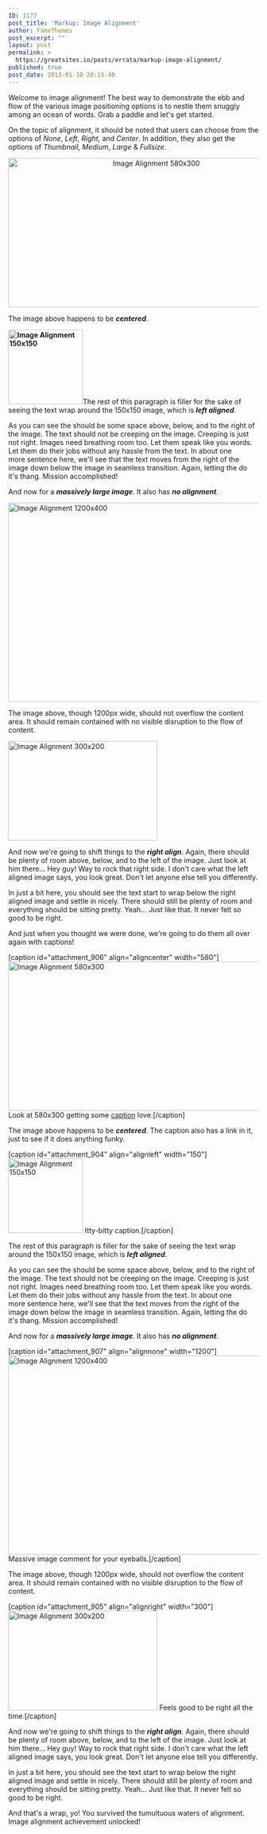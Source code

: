 ```yaml
---
ID: 1177
post_title: 'Markup: Image Alignment'
author: FameThemes
post_excerpt: ""
layout: post
permalink: >
  https://greatsites.io/posts/errata/markup-image-alignment/
published: true
post_date: 2013-01-10 20:15:40
---
```

Welcome to image alignment! The best way to demonstrate the ebb and flow of the various image positioning options is to nestle them snuggly among an ocean of words. Grab a paddle and let's get started.

On the topic of alignment, it should be noted that users can choose from the options of <em>None</em>, <em>Left</em>, <em>Right, </em>and <em>Center</em>. In addition, they also get the options of <em>Thumbnail</em>, <em>Medium</em>, <em>Large</em> &amp; <em>Fullsize</em>.
<p style="text-align: center;"><img class="size-full wp-image-906 aligncenter" title="Image Alignment 580x300" src="https://demos.famethemes.com/onepress/wp-content/uploads/2013/03/image-alignment-580x300.jpg" alt="Image Alignment 580x300" width="580" height="300" /></p>
The image above happens to be <em><strong>centered</strong></em>.

<strong><img class="size-full wp-image-904 alignleft" title="Image Alignment 150x150" src="https://demos.famethemes.com/onepress/wp-content/uploads/2013/03/image-alignment-150x150.jpg" alt="Image Alignment 150x150" width="150" height="150" /></strong>The rest of this paragraph is filler for the sake of seeing the text wrap around the 150x150 image, which is <em><strong>left aligned</strong></em>.

As you can see the should be some space above, below, and to the right of the image. The text should not be creeping on the image. Creeping is just not right. Images need breathing room too. Let them speak like you words. Let them do their jobs without any hassle from the text. In about one more sentence here, we'll see that the text moves from the right of the image down below the image in seamless transition. Again, letting the do it's thang. Mission accomplished!

And now for a <em><strong>massively large image</strong></em>. It also has <em><strong>no alignment</strong></em>.

<img class="alignnone wp-image-907" title="Image Alignment 1200x400" src="https://demos.famethemes.com/onepress/wp-content/uploads/2013/03/image-alignment-1200x4002.jpg" alt="Image Alignment 1200x400" width="1200" height="400" />

The image above, though 1200px wide, should not overflow the content area. It should remain contained with no visible disruption to the flow of content.

<img class="size-full wp-image-905 alignright" title="Image Alignment 300x200" src="https://demos.famethemes.com/onepress/wp-content/uploads/2013/03/image-alignment-300x200.jpg" alt="Image Alignment 300x200" width="300" height="200" />

And now we're going to shift things to the <em><strong>right align</strong></em>. Again, there should be plenty of room above, below, and to the left of the image. Just look at him there... Hey guy! Way to rock that right side. I don't care what the left aligned image says, you look great. Don't let anyone else tell you differently.

In just a bit here, you should see the text start to wrap below the right aligned image and settle in nicely. There should still be plenty of room and everything should be sitting pretty. Yeah... Just like that. It never felt so good to be right.

And just when you thought we were done, we're going to do them all over again with captions!

[caption id="attachment_906" align="aligncenter" width="580"]<img class="size-full wp-image-906 " title="Image Alignment 580x300" src="https://demos.famethemes.com/onepress/wp-content/uploads/2013/03/image-alignment-580x300.jpg" alt="Image Alignment 580x300" width="580" height="300" /> Look at 580x300 getting some <a title="Image Settings" href="https://en.support.wordpress.com/images/image-settings/">caption</a> love.[/caption]

The image above happens to be <em><strong>centered</strong></em>. The caption also has a link in it, just to see if it does anything funky.

[caption id="attachment_904" align="alignleft" width="150"]<img class="size-full wp-image-904 " title="Image Alignment 150x150" src="https://demos.famethemes.com/onepress/wp-content/uploads/2013/03/image-alignment-150x150.jpg" alt="Image Alignment 150x150" width="150" height="150" /> Itty-bitty caption.[/caption]

The rest of this paragraph is filler for the sake of seeing the text wrap around the 150x150 image, which is <em><strong>left aligned</strong></em>.

As you can see the should be some space above, below, and to the right of the image. The text should not be creeping on the image. Creeping is just not right. Images need breathing room too. Let them speak like you words. Let them do their jobs without any hassle from the text. In about one more sentence here, we'll see that the text moves from the right of the image down below the image in seamless transition. Again, letting the do it's thang. Mission accomplished!

And now for a <em><strong>massively large image</strong></em>. It also has <em><strong>no alignment</strong></em>.

[caption id="attachment_907" align="alignnone" width="1200"]<img class=" wp-image-907" title="Image Alignment 1200x400" src="https://demos.famethemes.com/onepress/wp-content/uploads/2013/03/image-alignment-1200x4002.jpg" alt="Image Alignment 1200x400" width="1200" height="400" /> Massive image comment for your eyeballs.[/caption]

The image above, though 1200px wide, should not overflow the content area. It should remain contained with no visible disruption to the flow of content.

[caption id="attachment_905" align="alignright" width="300"]<img class="size-full wp-image-905 " title="Image Alignment 300x200" src="https://demos.famethemes.com/onepress/wp-content/uploads/2013/03/image-alignment-300x200.jpg" alt="Image Alignment 300x200" width="300" height="200" /> Feels good to be right all the time.[/caption]

And now we're going to shift things to the <em><strong>right align</strong></em>. Again, there should be plenty of room above, below, and to the left of the image. Just look at him there... Hey guy! Way to rock that right side. I don't care what the left aligned image says, you look great. Don't let anyone else tell you differently.

In just a bit here, you should see the text start to wrap below the right aligned image and settle in nicely. There should still be plenty of room and everything should be sitting pretty. Yeah... Just like that. It never felt so good to be right.

And that's a wrap, yo! You survived the tumultuous waters of alignment. Image alignment achievement unlocked!